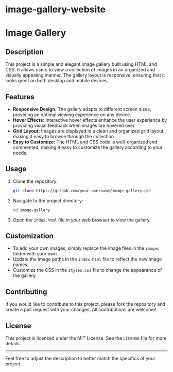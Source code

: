 # image-gallery-website
# Image Gallery

## Description

This project is a simple and elegant image gallery built using HTML and CSS. It allows users to view a collection of images in an organized and visually appealing manner. The gallery layout is responsive, ensuring that it looks great on both desktop and mobile devices.

## Features

- **Responsive Design:** The gallery adapts to different screen sizes, providing an optimal viewing experience on any device.
- **Hover Effects:** Interactive hover effects enhance the user experience by providing visual feedback when images are hovered over.
- **Grid Layout:** Images are displayed in a clean and organized grid layout, making it easy to browse through the collection.
- **Easy to Customize:** The HTML and CSS code is well-organized and commented, making it easy to customize the gallery according to your needs.

## Usage

1. Clone the repository:

    ```bash
    git clone https://github.com/your-username/image-gallery.git
    ```

2. Navigate to the project directory:

    ```bash
    cd image-gallery
    ```

3. Open the `index.html` file in your web browser to view the gallery.

## Customization

- To add your own images, simply replace the image files in the `images` folder with your own.
- Update the image paths in the `index.html` file to reflect the new image names.
- Customize the CSS in the `styles.css` file to change the appearance of the gallery.

## Contributing

If you would like to contribute to this project, please fork the repository and create a pull request with your changes. All contributions are welcome!

## License

This project is licensed under the MIT License. See the `LICENSE` file for more details.

---

Feel free to adjust the description to better match the specifics of your project.
